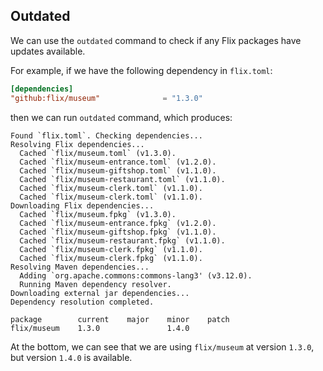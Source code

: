 ## Outdated

We can use the `outdated` command to check if any Flix packages have updates
available. 

For example, if we have the following dependency in `flix.toml`:

```toml
[dependencies]
"github:flix/museum"              = "1.3.0"
```

then we can run `outdated` command, which produces:

```shell
Found `flix.toml`. Checking dependencies...
Resolving Flix dependencies...
  Cached `flix/museum.toml` (v1.3.0).
  Cached `flix/museum-entrance.toml` (v1.2.0).  
  Cached `flix/museum-giftshop.toml` (v1.1.0).  
  Cached `flix/museum-restaurant.toml` (v1.1.0).
  Cached `flix/museum-clerk.toml` (v1.1.0).     
  Cached `flix/museum-clerk.toml` (v1.1.0).     
Downloading Flix dependencies...
  Cached `flix/museum.fpkg` (v1.3.0).
  Cached `flix/museum-entrance.fpkg` (v1.2.0).  
  Cached `flix/museum-giftshop.fpkg` (v1.1.0).  
  Cached `flix/museum-restaurant.fpkg` (v1.1.0).
  Cached `flix/museum-clerk.fpkg` (v1.1.0).     
  Cached `flix/museum-clerk.fpkg` (v1.1.0).     
Resolving Maven dependencies...
  Adding `org.apache.commons:commons-lang3' (v3.12.0).
  Running Maven dependency resolver.
Downloading external jar dependencies...
Dependency resolution completed.

package        current    major    minor    patch
flix/museum    1.3.0               1.4.0         
```

At the bottom, we can see that we are using `flix/museum` at version `1.3.0`,
but version `1.4.0` is available. 

